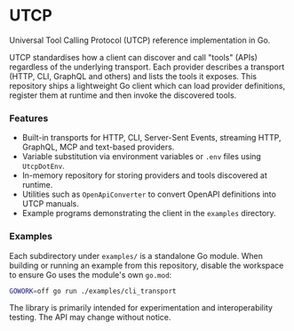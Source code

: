 # UTCP

Universal Tool Calling Protocol (UTCP) reference implementation in Go.

UTCP standardises how a client can discover and call "tools" (APIs)
regardless of the underlying transport.  Each provider describes a
transport (HTTP, CLI, GraphQL and others) and lists the tools it
exposes.  This repository ships a lightweight Go client which can load
provider definitions, register them at runtime and then invoke the
discovered tools.

### Features

* Built-in transports for HTTP, CLI, Server-Sent Events, streaming HTTP,
  GraphQL, MCP and text-based providers.
* Variable substitution via environment variables or `.env` files using
  `UtcpDotEnv`.
* In-memory repository for storing providers and tools discovered at
  runtime.
* Utilities such as `OpenApiConverter` to convert OpenAPI definitions
  into UTCP manuals.
* Example programs demonstrating the client in the `examples` directory.

### Examples

Each subdirectory under `examples/` is a standalone Go module. When
building or running an example from this repository, disable the
workspace to ensure Go uses the module's own `go.mod`:

```sh
GOWORK=off go run ./examples/cli_transport
```

The library is primarily intended for experimentation and
interoperability testing.  The API may change without notice.
